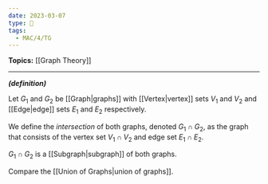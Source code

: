 ```yaml
---
date: 2023-03-07
type: 🧠
tags:
  - MAC/4/TG
---
```


**Topics:** [[Graph Theory]]

---

_**(definition)**_

Let $G_1$ and $G_2$ be [[Graph|graphs]] with [[Vertex|vertex]] sets $V_1$ and $V_2$ and [[Edge|edge]] sets $E_1$ and $E_2$ respectively.

We define the _intersection_ of both graphs, denoted $G_1 \cap G_2$, as the graph that consists of the vertex set $V_1 \cap V_2$ and edge set $E_1 \cap E_2$.

$G_1 \cap G_2$ is a [[Subgraph|subgraph]] of both graphs.

Compare the [[Union of Graphs|union of graphs]].
